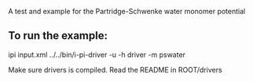 A test and example for the Partridge-Schwenke water 
monomer potential

To run the example:
-------------------

ipi input.xml
../../bin/i-pi-driver -u -h driver -m pswater

Make sure drivers is compiled. Read the README in ROOT/drivers
